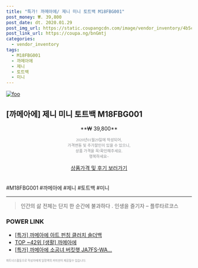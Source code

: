 ```yaml
--- 
title: "특가! 까메아에/ 제니 미니 토트백 M18FBG001" 
post_money: ₩. 39,800 
post_date: dt. 2020.01.29 
post_img_url: https://static.coupangcdn.com/image/vendor_inventory/4b5c/558bdc5400f047840105833044122a7f782cd5d31e76dfb9aa65762ba372.jpg 
post_link_url: https://coupa.ng/bnGmtj 
categories: 
  - vendor_inventory 
tags: 
  - M18FBG001 
  - 까메아에 
  - 제니 
  - 토트백 
  - 미니 
--- 
```

[![foo](https://static.coupangcdn.com/image/vendor_inventory/4b5c/558bdc5400f047840105833044122a7f782cd5d31e76dfb9aa65762ba372.jpg)](https://coupa.ng/bnGmtj) 

## [까메아에] 제니 미니 토트백 M18FBG001 
<p style="text-align: center;">**₩ 39,800**</p> 
<p style="text-align: center;"><span style="color: #898c8f; font-family: Georgia,Times,serif; font-size: 0.75em;">2020년01월29일에 작성되어, <br>가격변동 및 추가할인이 있을 수 있으니,<br> 상품 가격을 꼭!확인해주세요.<br>행복하세요~</span> 
</p>	 
<div markdown="0" style="text-align: center;"><a href="https://coupa.ng/bnGmtj" class="btn btn--success">상품가격 및 후기 보러가기</a></div> 
<br><br> 
  #M18FBG001 #까메아에 #제니 #토트백 #미니 
<hr> 

> 인간의 삶 전체는 단지 한 순간에 불과하다 . 인생을 즐기자 – 플루타르코스 


### POWER LINK

* <a href="https://blog.naver.com/santokki14/221789705307" target="_blank">[특가] 까메아에 아트 펀칭 클러치 숄더백</a>
* <a href="https://blog.naver.com/an0733/221788575081" target="_blank"> TOP ~42위 [생활] 까메아에</a>
* <a href="https://blog.naver.com/sakai111/221790614776" target="_blank">[특가] 까메아에 소공녀 버킷햇 JA7FS-WA...</a>

<span style="color: #898c8f; font-family: Georgia,Times,serif; font-size: 0.55em;">파트너스활동으로 작성자에게 일정액의 커미션이 제공될수 있습니다.</span> 
